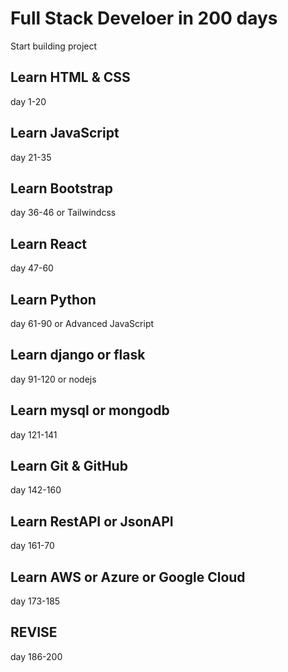 # Full Stack Develoer in 200 days
Start building project


## Learn HTML & CSS
day 1-20

## Learn JavaScript
day 21-35

## Learn Bootstrap 
day 36-46
or Tailwindcss

## Learn React
day 47-60

## Learn Python
day 61-90
or Advanced JavaScript

## Learn django or flask
day 91-120
or nodejs

## Learn mysql or mongodb
day 121-141

## Learn Git & GitHub
day 142-160

## Learn RestAPI or JsonAPI
day 161-70

## Learn AWS or Azure or Google Cloud
day 173-185

## REVISE
day 186-200

